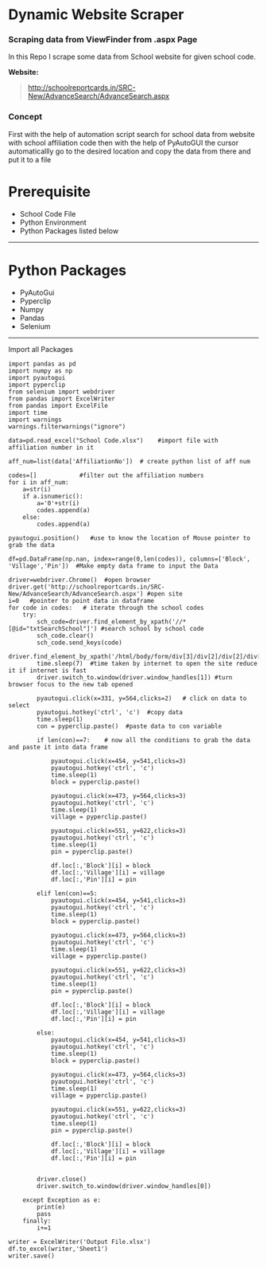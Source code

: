 # Dynamic Website Scraper
### Scraping data from ViewFinder from .aspx Page
In this Repo I scrape some data from School website for given school code.

**Website:**

> http://schoolreportcards.in/SRC-New/AdvanceSearch/AdvanceSearch.aspx

### Concept
First with the help of automation script search for school data from website with school affiliation code then with the help of PyAutoGUI the cursor automaticallly go to the desired location and copy the data from there and put it to a file 

# Prerequisite

*   School Code File
*   Python Environment
*   Python Packages listed below
---

# Python Packages

*   PyAutoGui
*   Pyperclip
*   Numpy
*   Pandas
*   Selenium
---

Import all Packages
```
import pandas as pd
import numpy as np
import pyautogui
import pyperclip
from selenium import webdriver
from pandas import ExcelWriter
from pandas import ExcelFile
import time
import warnings
warnings.filterwarnings("ignore")
```
```
data=pd.read_excel("School Code.xlsx")    #import file with affiliation number in it
```
```
aff_num=list(data['AffiliationNo'])  # create python list of aff num
```
```
codes=[]            #filter out the affiliation numbers 
for i in aff_num:
    a=str(i)
    if a.isnumeric():
        a='0'+str(i)
        codes.append(a)
    else:
        codes.append(a)
```


```
pyautogui.position()   #use to know the location of Mouse pointer to grab the data
```


```
df=pd.DataFrame(np.nan, index=range(0,len(codes)), columns=['Block', 'Village','Pin'])  #Make empty data frame to input the Data
```


```
driver=webdriver.Chrome()  #open browser
driver.get('http://schoolreportcards.in/SRC-New/AdvanceSearch/AdvanceSearch.aspx') #open site
i=0   #pointer to point data in dataframe
for code in codes:   # iterate through the school codes
    try:
        sch_code=driver.find_element_by_xpath('//*[@id="txtSearchSchool"]') #search school by school code
        sch_code.clear()
        sch_code.send_keys(code)
        driver.find_element_by_xpath('/html/body/form/div[3]/div[2]/div[2]/div[2]/div/div[2]/a[2]/img').click()
        time.sleep(7)  #time taken by internet to open the site reduce it if internet is fast
        driver.switch_to.window(driver.window_handles[1]) #turn browser focus to the new tab opened
        
        pyautogui.click(x=331, y=564,clicks=2)   # click on data to select
        pyautogui.hotkey('ctrl', 'c')  #copy data
        time.sleep(1)
        con = pyperclip.paste()  #paste data to con variable
        
        if len(con)==7:    # now all the conditions to grab the data and paste it into data frame
    
            pyautogui.click(x=454, y=541,clicks=3)
            pyautogui.hotkey('ctrl', 'c')
            time.sleep(1)
            block = pyperclip.paste()
        
            pyautogui.click(x=473, y=564,clicks=3)
            pyautogui.hotkey('ctrl', 'c')
            time.sleep(1)
            village = pyperclip.paste()
        
            pyautogui.click(x=551, y=622,clicks=3)
            pyautogui.hotkey('ctrl', 'c')
            time.sleep(1)
            pin = pyperclip.paste()
        
            df.loc[:,'Block'][i] = block
            df.loc[:,'Village'][i] = village
            df.loc[:,'Pin'][i] = pin
        
        elif len(con)==5:
            pyautogui.click(x=454, y=541,clicks=3)
            pyautogui.hotkey('ctrl', 'c')
            time.sleep(1)
            block = pyperclip.paste()
        
            pyautogui.click(x=473, y=564,clicks=3)
            pyautogui.hotkey('ctrl', 'c')
            time.sleep(1)
            village = pyperclip.paste()
        
            pyautogui.click(x=551, y=622,clicks=3)
            pyautogui.hotkey('ctrl', 'c')
            time.sleep(1)
            pin = pyperclip.paste()
        
            df.loc[:,'Block'][i] = block
            df.loc[:,'Village'][i] = village
            df.loc[:,'Pin'][i] = pin
        
        else:
            pyautogui.click(x=454, y=541,clicks=3)
            pyautogui.hotkey('ctrl', 'c')
            time.sleep(1)
            block = pyperclip.paste()
        
            pyautogui.click(x=473, y=564,clicks=3)
            pyautogui.hotkey('ctrl', 'c')
            time.sleep(1)
            village = pyperclip.paste()
        
            pyautogui.click(x=551, y=622,clicks=3)
            pyautogui.hotkey('ctrl', 'c')
            time.sleep(1)
            pin = pyperclip.paste()
        
            df.loc[:,'Block'][i] = block
            df.loc[:,'Village'][i] = village
            df.loc[:,'Pin'][i] = pin
        
        
        driver.close()
        driver.switch_to.window(driver.window_handles[0])
        
    except Exception as e:
        print(e)
        pass
    finally:
        i+=1
```


```
writer = ExcelWriter('Output File.xlsx')
df.to_excel(writer,'Sheet1')
writer.save()
```